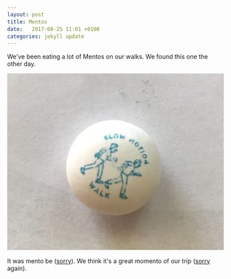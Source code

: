 ```yaml
---
layout: post
title: Mentos
date:   2017-08-25 11:01 +0100
categories: jekyll update
---
```


We've been eating a lot of Mentos on our walks. We found this one the other day. 

![a mento with a picture of two walkers on it](https://github.com/tombye/trexit/raw/gh-pages/assets/images/mentos.jpg)

It was mento be ([sorry](https://youtu.be/fRh_vgS2dFE?t=1m21s)). We think it's a great momento of our trip ([sorry](https://youtu.be/fRh_vgS2dFE?t=1m21s) again).
